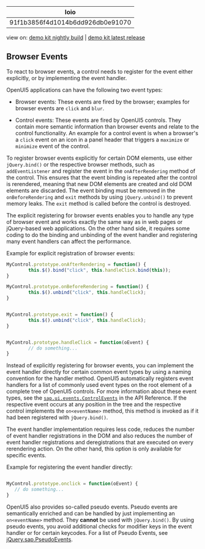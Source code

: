<!-- loio91f1b3856f4d1014b6dd926db0e91070 -->

| loio |
| -----|
| 91f1b3856f4d1014b6dd926db0e91070 |

<div id="loio">

view on: [demo kit nightly build](https://openui5nightly.hana.ondemand.com/#/topic/91f1b3856f4d1014b6dd926db0e91070) | [demo kit latest release](https://openui5.hana.ondemand.com/#/topic/91f1b3856f4d1014b6dd926db0e91070)</div>

## Browser Events

To react to browser events, a control needs to register for the event either explicitly, or by implementing the event handler.

OpenUI5 applications can have the following two event types:

-   Browser events: These events are fired by the browser; examples for browser events are `click` and `blur`.

-   Control events: These events are fired by OpenUI5 controls. They contain more semantic information than browser events and relate to the control functionality. An example for a control event is when a browser's a `click` event on an icon in a panel header that triggers a `maximize` or `minimize` event of the control.


To register browser events explicitly for certain DOM elements, use either `jQuery.bind()` or the respective browser methods, such as `addEventListener` and register the event in the `onAfterRendering` method of the control. This ensures that the event binding is repeated after the control is rerendered, meaning that new DOM elements are created and old DOM elements are discarded. The event binding must be removed in the `onBeforeRendering` and `exit` methods by using `jQuery.unbind()` to prevent memory leaks. The `exit` method is called before the control is destroyed.

The explicit registering for browser events enables you to handle any type of browser event and works exactly the same way as in web pages or jQuery-based web applications. On the other hand side, it requires some coding to do the binding and unbinding of the event handler and registering many event handlers can affect the performance.

Example for explicit registration of browser events:

``` js
MyControl.prototype.onAfterRendering = function() {
        this.$().bind("click", this.handleClick.bind(this));
}

MyControl.prototype.onBeforeRendering = function() {
        this.$().unbind("click", this.handleClick);
}


MyControl.prototype.exit = function() {
        this.$().unbind("click", this.handleClick);
}


MyControl.prototype.handleClick = function(oEvent) {
        // do something...
}
```

Instead of explicitly registering for browser events, you can implement the event handler directly for certain common event types by using a naming convention for the handler method. OpenUI5 automatically registers event handlers for a list of commonly used event types on the root element of a complete tree of OpenUI5 controls. For more information about these event types, see the [ `sap.ui.events.ControlEvents`](https://openui5.hana.ondemand.com/#/api/sap.ui.events) in the API Reference. If the respective event occurs at any position in the tree and the respective control implements the `on<eventName>` method, this method is invoked as if it had been registered with `jQuery.bind()`.

The event handler implementation requires less code, reduces the number of event handler registrations in the DOM and also reduces the number of event handler registrations and deregistrations that are executed on every rerendering action. On the other hand, this option is only available for specific events.

Example for registering the event handler directly:

``` js

MyControl.prototype.onclick = function(oEvent) {
   // do something...
}
```

OpenUI5 also provides so-called pseudo events. Pseudo events are semantically enriched and can be handled by just implementing an `on<eventName>` method. They **cannot** be used with `jQuery.bind()`. By using pseudo events, you avoid additional checks for modifier keys in the event handler or for certain keycodes. For a list of Pseudo Events, see [jQuery.sap.PseudoEvents](https://openui5.hana.ondemand.com/#docs/api/symbols/jQuery.sap.PseudoEvents.html).

